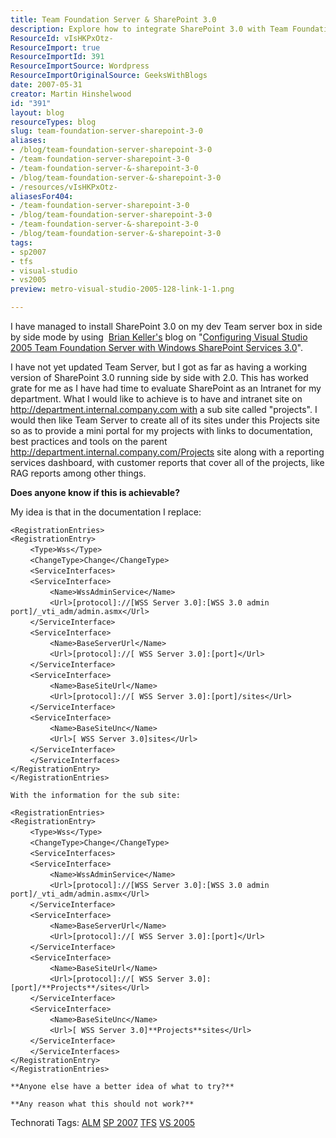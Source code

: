 ```yaml
---
title: Team Foundation Server & SharePoint 3.0
description: Explore how to integrate SharePoint 3.0 with Team Foundation Server for a streamlined project management experience. Discover tips and best practices!
ResourceId: vIsHKPxOtz-
ResourceImport: true
ResourceImportId: 391
ResourceImportSource: Wordpress
ResourceImportOriginalSource: GeeksWithBlogs
date: 2007-05-31
creator: Martin Hinshelwood
id: "391"
layout: blog
resourceTypes: blog
slug: team-foundation-server-sharepoint-3-0
aliases:
- /blog/team-foundation-server-sharepoint-3-0
- /team-foundation-server-sharepoint-3-0
- /team-foundation-server-&-sharepoint-3-0
- /blog/team-foundation-server-&-sharepoint-3-0
- /resources/vIsHKPxOtz-
aliasesFor404:
- /team-foundation-server-sharepoint-3-0
- /blog/team-foundation-server-sharepoint-3-0
- /team-foundation-server-&-sharepoint-3-0
- /blog/team-foundation-server-&-sharepoint-3-0
tags:
- sp2007
- tfs
- visual-studio
- vs2005
preview: metro-visual-studio-2005-128-link-1-1.png

---
```

I have managed to install SharePoint 3.0 on my dev Team server box in side by side mode by using  [Brian Keller's](http://blogs.msdn.com/briankel/default.aspx "Brian Keller: Technical Evangelist for Team System") blog on "[Configuring Visual Studio 2005 Team Foundation Server with Windows SharePoint Services 3.0](http://blogs.msdn.com/briankel/archive/2007/04/14/Configuring-Visual-Studio-2005-Team-Foundation-Server-with-Windows-SharePoint-Services-3.0.aspx "Team Foundation Server with Windows SharePoint Services 3.0")".

I have not yet updated Team Server, but I got as far as having a working version of SharePoint 3.0 running side by side with 2.0. This has worked grate for me as I have had time to evaluate SharePoint as an Intranet for my department. What I would like to achieve is to have and intranet site on http://department.internal.company.com with a sub site called "projects". I would then like Team Server to create all of its sites under this Projects site so as to provide a mini portal for my projects with links to documentation, best practices and tools on the parent http://department.internal.company.com/Projects site along with a reporting services dashboard, with customer reports that cover all of the projects, like RAG reports among other things.

**Does anyone know if this is achievable?**

My idea is that in the documentation I replace:

`<RegistrationEntries>`  
`<RegistrationEntry>`  
        `<Type>Wss</Type>`  
        `<ChangeType>Change</ChangeType>`  
        `<ServiceInterfaces>`  
        `<ServiceInterface>`  
                `<Name>WssAdminService</Name>`  
                `<Url>[protocol]://[WSS Server 3.0]:[WSS 3.0 admin port]/_vti_adm/admin.asmx</Url>`  
        `</ServiceInterface>`  
        `<ServiceInterface>`  
                `<Name>BaseServerUrl</Name>`  
                `<Url>[protocol]://[ WSS Server 3.0]:[port]</Url>`  
        `</ServiceInterface>`  
        `<ServiceInterface>`  
                `<Name>BaseSiteUrl</Name>`  
                `<Url>[protocol]://[ WSS Server 3.0]:[port]/sites</Url>`  
        `</ServiceInterface>`  
        `<ServiceInterface>`  
                `<Name>BaseSiteUnc</Name>`  
                `<Url>[ WSS Server 3.0]sites</Url>`  
        `</ServiceInterface>`  
        `</ServiceInterfaces>`  
`</RegistrationEntry>`  
`</RegistrationEntries>`

`With the information for the sub site:`

`<RegistrationEntries>`  
`<RegistrationEntry>`  
        `<Type>Wss</Type>`  
        `<ChangeType>Change</ChangeType>`  
        `<ServiceInterfaces>`  
        `<ServiceInterface>`  
                `<Name>WssAdminService</Name>`  
                `<Url>[protocol]://[WSS Server 3.0]:[WSS 3.0 admin port]/_vti_adm/admin.asmx</Url>`  
        `</ServiceInterface>`  
        `<ServiceInterface>`  
                `<Name>BaseServerUrl</Name>`  
                `<Url>[protocol]://[ WSS Server 3.0]:[port]</Url>`  
        `</ServiceInterface>`  
        `<ServiceInterface>`  
                `<Name>BaseSiteUrl</Name>`  
                `<Url>[protocol]://[ WSS Server 3.0]:[port]/**Projects**/sites</Url>`  
        `</ServiceInterface>`  
        `<ServiceInterface>`  
                `<Name>BaseSiteUnc</Name>`  
                `<Url>[ WSS Server 3.0]**Projects**sites</Url>`  
        `</ServiceInterface>`  
        `</ServiceInterfaces>`  
`</RegistrationEntry>`  
`</RegistrationEntries>`

`**Anyone else have a better idea of what to try?**`

`**Any reason what this should not work?**`

Technorati Tags: [ALM](http://technorati.com/tags/ALM) [SP 2007](http://technorati.com/tags/SP+2007) [TFS](http://technorati.com/tags/TFS) [VS 2005](http://technorati.com/tags/VS+2005)
